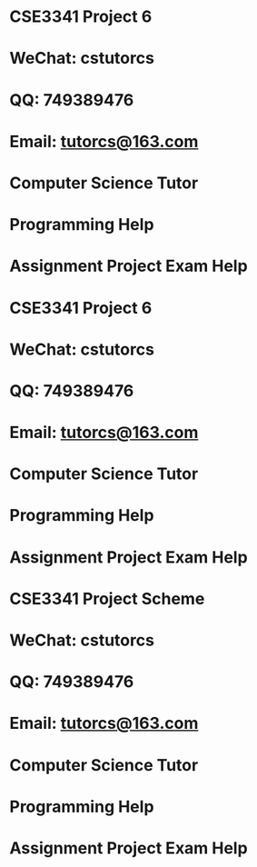 # CSE3341 Project 6
# WeChat: cstutorcs

# QQ: 749389476

# Email: tutorcs@163.com

# Computer Science Tutor

# Programming Help

# Assignment Project Exam Help
# CSE3341 Project 6
# WeChat: cstutorcs

# QQ: 749389476

# Email: tutorcs@163.com

# Computer Science Tutor

# Programming Help

# Assignment Project Exam Help
# CSE3341 Project Scheme
# WeChat: cstutorcs

# QQ: 749389476

# Email: tutorcs@163.com

# Computer Science Tutor

# Programming Help

# Assignment Project Exam Help
